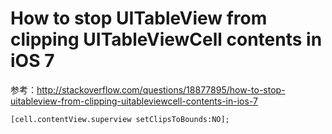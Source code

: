 
# How to stop UITableView from clipping UITableViewCell contents in iOS 7


参考：<http://stackoverflow.com/questions/18877895/how-to-stop-uitableview-from-clipping-uitableviewcell-contents-in-ios-7>

    [cell.contentView.superview setClipsToBounds:NO];